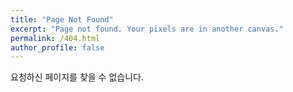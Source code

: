 ```yaml
---
title: "Page Not Found"
excerpt: "Page not found. Your pixels are in another canvas."
permalink: /404.html
author_profile: false
---
```


요청하신 페이지를 찾을 수 없습니다.

<script>
  var GOOG_FIXURL_LANG = 'ko';
  var GOOG_FIXURL_SITE = 'https://kadragon.github.io'
</script>
<script src="https://linkhelp.clients.google.com/tbproxy/lh/wm/fixurl.js">
</script>
